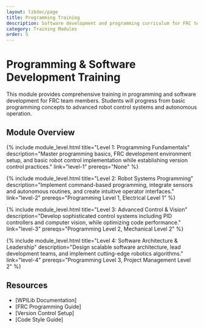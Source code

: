 ```yaml
---
layout: libdoc/page
title: Programming Training
description: Software development and programming curriculum for FRC teams
category: Training Modules
order: 5
---
```


# Programming & Software Development Training

This module provides comprehensive training in programming and software development for FRC team members. Students will progress from basic programming concepts to advanced robot control systems and autonomous operation.

## Module Overview

{% include module_level.html 
  title="Level 1: Programming Fundamentals"
  description="Master programming basics, FRC development environment setup, and basic robot control implementation while establishing version control practices."
  link="level-1"
  prereqs="None" %}

{% include module_level.html 
  title="Level 2: Robot Systems Programming"
  description="Implement command-based programming, integrate sensors and autonomous routines, and create intuitive operator interfaces."
  link="level-2"
  prereqs="Programming Level 1, Electrical Level 1" %}

{% include module_level.html 
  title="Level 3: Advanced Control & Vision"
  description="Develop sophisticated control systems including PID controllers and computer vision, while optimizing code performance."
  link="level-3"
  prereqs="Programming Level 2, Mechanical Level 2" %}

{% include module_level.html 
  title="Level 4: Software Architecture & Leadership"
  description="Design scalable software architecture, lead development teams, and implement cutting-edge robotics algorithms."
  link="level-4"
  prereqs="Programming Level 3, Project Management Level 2" %}

## Resources
- [WPILib Documentation]
- [FRC Programming Guide]
- [Version Control Setup]
- [Code Style Guide]